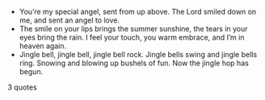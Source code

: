 - You’re my special angel, sent from up above. The Lord smiled down on me, and sent an angel to love.
 - The smile on your lips brings the summer sunshine, the tears in your eyes bring the rain. I feel your touch, you warm embrace, and I’m in heaven again.
 - Jingle bell, jingle bell, jingle bell rock. Jingle bells swing and jingle bells ring. Snowing and blowing up bushels of fun. Now the jingle hop has begun.

3 quotes